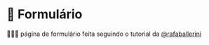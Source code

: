 # 📑 Formulário

🕵🏻‍♀️ página de formulário feita seguindo o tutorial da [@rafaballerini](https://github.com/rafaballerini)
